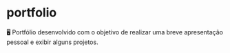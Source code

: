 # portfolio
 🖥️ Portfólio desenvolvido com o objetivo de realizar uma breve apresentação pessoal e exibir alguns projetos.
